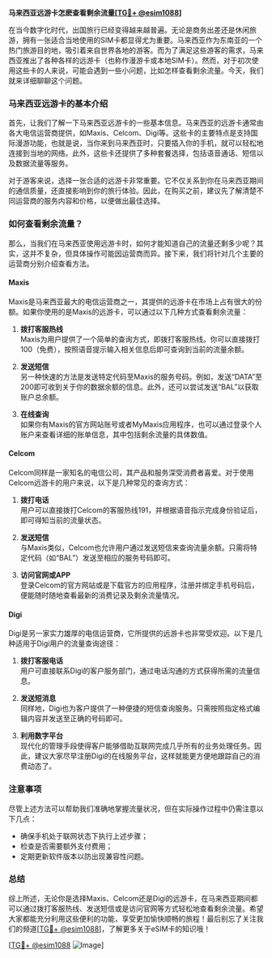 **马来西亚远游卡怎麽查看剩余流量[[TG💪+ @esim1088](https://t.me/s/esim1088)]**

在当今数字化时代，出国旅行已经变得越来越普遍。无论是商务出差还是休闲旅游，拥有一张适合当地使用的SIM卡都显得尤为重要。马来西亚作为东南亚的一个热门旅游目的地，吸引着来自世界各地的游客。而为了满足这些游客的需求，马来西亚推出了各种各样的远游卡（也称作漫游卡或本地SIM卡）。然而，对于初次使用这些卡的人来说，可能会遇到一些小问题，比如怎样查看剩余流量。今天，我们就来详细聊聊这个问题。

### 马来西亚远游卡的基本介绍

首先，让我们了解一下马来西亚远游卡的一些基本信息。马来西亚的远游卡通常由各大电信运营商提供，如Maxis、Celcom、Digi等。这些卡的主要特点是支持国际漫游功能，也就是说，当你来到马来西亚时，只要插入你的手机，就可以轻松地连接到当地的网络。此外，这些卡还提供了多种套餐选择，包括语音通话、短信以及数据流量等服务。

对于游客来说，选择一张合适的远游卡非常重要。它不仅关系到你在马来西亚期间的通信质量，还直接影响到你的旅行体验。因此，在购买之前，建议先了解清楚不同运营商的服务内容和价格，以便做出最佳选择。

### 如何查看剩余流量？

那么，当我们在马来西亚使用远游卡时，如何才能知道自己的流量还剩多少呢？其实，这并不复杂，但具体操作可能因运营商而异。接下来，我们将针对几个主要的运营商分别介绍查看方法。

#### Maxis

Maxis是马来西亚最大的电信运营商之一，其提供的远游卡在市场上占有很大的份额。如果你使用的是Maxis的远游卡，可以通过以下几种方式查看剩余流量：

1. **拨打客服热线**  
   Maxis为用户提供了一个简单的查询方式，即拨打客服热线。你可以直接拨打100（免费），按照语音提示输入相关信息后即可查询到当前的流量余额。

2. **发送短信**  
   另一种快速的方法是发送特定代码至Maxis的服务号码。例如，发送“DATA”至200即可收到关于你的数据余额的信息。此外，还可以尝试发送“BAL”以获取账户总余额。

3. **在线查询**  
   如果你有Maxis的官方网站账号或者MyMaxis应用程序，也可以通过登录个人账户来查看详细的账单信息，其中包括剩余流量的具体数值。

#### Celcom

Celcom同样是一家知名的电信公司，其产品和服务深受消费者喜爱。对于使用Celcom远游卡的用户来说，以下是几种常见的查询方式：

1. **拨打电话**  
   用户可以直接拨打Celcom的客服热线191，并根据语音指示完成身份验证后，即可得知当前的流量状态。

2. **发送短信**  
   与Maxis类似，Celcom也允许用户通过发送短信来查询流量余额。只需将特定代码（如“BAL”）发送至相应的服务号码即可。

3. **访问官网或APP**  
   登录Celcom的官方网站或是下载官方的应用程序，注册并绑定手机号码后，便能随时随地查看最新的消费记录及剩余流量情况。

#### Digi

Digi是另一家实力雄厚的电信运营商，它所提供的远游卡也非常受欢迎。以下是几种适用于Digi用户的流量查询途径：

1. **拨打客服电话**  
   用户可直接联系Digi的客户服务部门，通过电话沟通的方式获得所需的流量信息。

2. **发送短消息**  
   同样地，Digi也为客户提供了一种便捷的短信查询服务。只需按照指定格式编辑内容并发送至正确的号码即可。

3. **利用数字平台**  
   现代化的管理手段使得客户能够借助互联网完成几乎所有的业务处理任务。因此，建议大家尽早注册Digi的在线服务平台，这样就能更方便地跟踪自己的消费动态了。

### 注意事项

尽管上述方法可以帮助我们准确地掌握流量状况，但在实际操作过程中仍需注意以下几点：

- 确保手机处于联网状态下执行上述步骤；
- 检查是否需要额外支付费用；
- 定期更新软件版本以防出现兼容性问题。

### 总结

综上所述，无论你是选择Maxis、Celcom还是Digi的远游卡，在马来西亚期间都可以通过拨打客服热线、发送短信或是访问官网等方式轻松地查看剩余流量。希望大家都能充分利用这些便利的功能，享受更加愉快顺畅的旅程！最后别忘了关注我们的频道[[TG💪+ @esim1088](https://t.me/s/esim1088)]，了解更多关于eSIM卡的知识哦！

[[TG💪+ @esim1088](https://t.me/s/esim1088) ![Image](https://i.postimg.cc/4NQfJmqS/Snipaste-2025-05-13-00-14-12.png)]